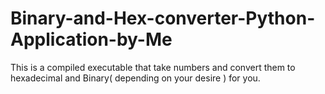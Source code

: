 # Binary-and-Hex-converter-Python-Application-by-Me
This is a compiled executable that take numbers and convert them to hexadecimal and Binary( depending on your desire ) for you.

